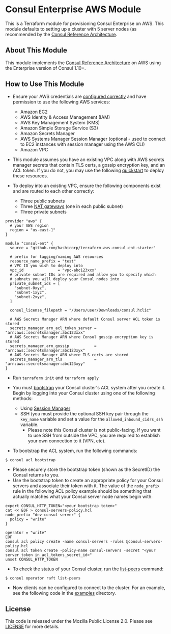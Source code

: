 # Consul Enterprise AWS Module

This is a Terraform module for provisioning Consul Enterprise on AWS. This
module defaults to setting up a cluster with 5 server nodes (as recommended by
the [Consul Reference
Architecture](https://learn.hashicorp.com/tutorials/consul/reference-architecture#failure-tolerance).

## About This Module
This module implements the [Consul Reference
Architecture](https://learn.hashicorp.com/tutorials/consul/reference-architecture)
on AWS using the Enterprise version of Consul 1.10+.

## How to Use This Module

- Ensure your AWS credentials are [configured
  correctly](https://docs.aws.amazon.com/cli/latest/userguide/cli-configure-files.html)
  and have permission to use the following AWS services:
    - Amazon EC2
    - AWS Identity & Access Management (IAM)
    - AWS Key Management System (KMS)
    - Amazon Simple Storage Service (S3)
    - Amazon Secrets Manager
    - AWS Systems Manager Session Manager (optional - used to connect to EC2
      instances with session manager using the AWS CLI)
    - Amazon VPC

- This module assumes you have an existing VPC along with AWS secrets manager
  secrets that contain TLS certs, a gossip encryption key, and an ACL token. If
  you do not, you may use the following
  [quickstart](https://github.com/hashicorp/terraform-aws-consul-ent-starter/tree/main/examples/prereqs_quickstart)
  to deploy these resources.

- To deploy into an existing VPC, ensure the following components exist and are
  routed to each other correctly:
  - Three public subnets
  - Three [NAT
    gateways](https://docs.aws.amazon.com/vpc/latest/userguide/vpc-nat-gateway.html)
    (one in each public subnet)
  - Three private subnets

```hcl
provider "aws" {
  # your AWS region
  region = "us-east-1"
}

module "consul-ent" {
  source = "github.com/hashicorp/terraform-aws-consul-ent-starter"

  # prefix for tagging/naming AWS resources
  resource_name_prefix = "test"
  # VPC ID you wish to deploy into
  vpc_id               = "vpc-abc123xxx"
  # private subnet IDs are required and allow you to specify which
  # subnets you will deploy your Consul nodes into
  private_subnet_ids = [
    "subnet-0xyz",
    "subnet-1xyz",
    "subnet-2xyz",
  ]

  consul_license_filepath = "/Users/user/Downloads/consul.hclic"

  # AWS Secrets Manager ARN where default Consul server ACL token is stored
  secrets_manager_arn_acl_token_server = "arn:aws::secretsmanager:abc123xxx"
  # AWS Secrets Manager ARN where Consul gossip encryption key is stored
  secrets_manager_arn_gossip           = "arn:aws::secretsmanager:abc123xyx"
  # AWS Secrets Manager ARN where TLS certs are stored
  secrets_manager_arn_tls              = "arn:aws::secretsmanager:abc123xyy"
}
```

  - Run `terraform init` and `terraform apply`

  - You must [bootstrap](https://www.consul.io/commands/acl/bootstrap) your
    Consul cluster's ACL system after you create it. Begin by logging into your
    Consul cluster using one of the following methods:
      - Using [Session
        Manager](https://docs.aws.amazon.com/AWSEC2/latest/UserGuide/session-manager.html)
      - SSH (you must provide the optional SSH key pair through the `key_name`
        variable and set a value for the `allowed_inbound_cidrs_ssh` variable.
          - Please note this Consul cluster is not public-facing. If you want to
            use SSH from outside the VPC, you are required to establish your own
            connection to it (VPN, etc).

  - To bootstrap the ACL system, run the following commands:

```
$ consul acl bootstrap
```

  - Please securely store the bootstrap token (shown as the SecretID) the Consul returns to you.
  - Use the bootstrap token to create an appropriate policy for your Consul
    servers and associate their token with it. The value of the `node_prefix`
    rule in the following ACL policy example should be something that actually
    matches what your Consul server node names begin with: 

```
export CONSUL_HTTP_TOKEN="<your bootstrap token>"
cat << EOF > consul-servers-policy.hcl
node_prefix "dev-consul-server" {
  policy = "write"
}

operator = "write"
EOF
consul acl policy create -name consul-servers -rules @consul-servers-policy.hcl
consul acl token create -policy-name consul-servers -secret "<your server token in acl_tokens_secret_id>"
unset CONSUL_HTTP_TOKEN
```

  - To check the status of your Consul cluster, run the
    [list-peers](https://www.consul.io/commands/operator/raft#list-peers)
    command:

```
$ consul operator raft list-peers
```

- Now clients can be configured to connect to the cluster. For an example, see
  the following code in the
  [examples](https://github.com/hashicorp/terraform-aws-consul-ent-starter/tree/main/examples/client)
  directory.

## License

This code is released under the Mozilla Public License 2.0. Please see
[LICENSE](https://github.com/hashicorp/terraform-aws-consul-ent-starter/blob/main/LICENSE)
for more details.
